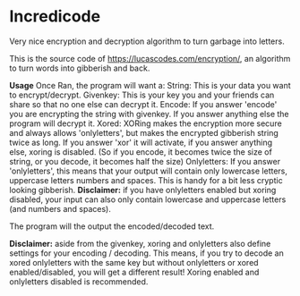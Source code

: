 # Incredicode
Very nice encryption and decryption algorithm to turn garbage into letters.

This is the source code of https://lucascodes.com/encryption/, an algorithm to turn words into gibberish and back. 

**Usage**
Once Ran, the program will want a:
String: This is your data you want to encrypt/decrypt.
Givenkey: This is your key you and your friends can share so that no one else can decrypt it.
Encode: If you answer 'encode' you are encrypting the string with givenkey. If you answer anything else the program will decrypt it.
Xored: XORing makes the encryption more secure and always allows 'onlyletters', but makes the encrypted gibberish string twice as long. If you answer 'xor' it will activate, if you answer anything else, xoring is disabled. (So if you encode, it becomes twice the size of string, or you decode, it becomes half the size)
Onlyletters: If you answer 'onlyletters', this means that your output will contain only lowercase letters, uppercase letters numbers and spaces. This is handy for a bit less cryptic looking gibberish. **Disclaimer:** if you have onlyletters enabled but xoring disabled, your input can also only contain lowercase and uppercase letters (and numbers and spaces). 

The program will the output the encoded/decoded text.

**Disclaimer:** aside from the givenkey, xoring and onlyletters also define settings for your encoding / decoding. This means, if you try to decode an xored onlyletters with the same key but without onlyletters or xored enabled/disabled, you will get a different result! Xoring enabled and onlyletters disabled is recommended.

